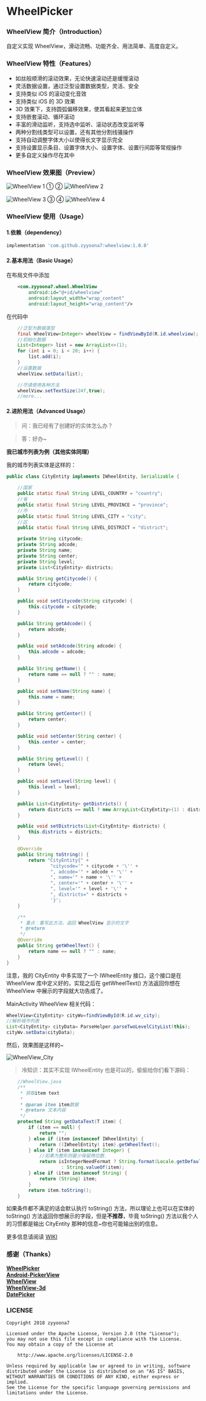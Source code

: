 # WheelPicker

### WheelView 简介（Introduction）

自定义实现 WheelView，滑动流畅、功能齐全、用法简单、高度自定义。

### WheelView 特性（Features）

- 如丝般顺滑的滚动效果，无论快速滚动还是缓慢滚动
- 灵活数据设置，通过泛型设置数据类型，灵活、安全
- 支持类似 iOS 的滚动变化音效
- 支持类似 iOS 的 3D 效果
- 3D 效果下，支持圆弧偏移效果，使其看起来更加立体
- 支持嵌套滚动、循环滚动
- 丰富的滑动监听，支持选中监听、滚动状态改变监听等
- 两种分割线类型可以设置，还有其他分割线骚操作
- 支持自动调整字体大小以使得长文字显示完全
- 支持设置显示条目、设置字体大小、设置字体、设置行间距等常规操作
- 更多自定义操作尽在其中

### WheelView 效果图（Preview）

![WheelView 1](https://github.com/zyyoona7/WheelPicker/blob/master/perview/wheel_view_1.gif)
①  ②
![WheelView 2](https://github.com/zyyoona7/WheelPicker/blob/master/perview/wheel_view_2.gif)
<br><br>
![WheelView 3](https://github.com/zyyoona7/WheelPicker/blob/master/perview/wheel_view_3.gif)
③  ④
![WheelView 4](https://github.com/zyyoona7/WheelPicker/blob/master/perview/wheel_view_4.gif)

### WheelView 使用（Usage）
#### 1.依赖（dependency）
```groovy
implementation 'com.github.zyyoona7:wheelview:1.0.0'
```

#### 2.基本用法（Basic Usage）
在布局文件中添加
```xml
    <com.zyyoona7.wheel.WheelView
        android:id="@+id/wheelview"
        android:layout_width="wrap_content"
        android:layout_height="wrap_content"/>
```
在代码中
```java
    //泛型为数据类型
    final WheelView<Integer> wheelView = findViewById(R.id.wheelview);
    //初始化数据
    List<Integer> list = new ArrayList<>(1);
    for (int i = 0; i < 20; i++) {
        list.add(i);
    }
    //设置数据
    wheelView.setData(list);

    //尽请使用各种方法
    wheelView.setTextSize(24f,true);
    //more...
```
#### 2.进阶用法（Advanced Usage）

> 问：我已经有了创建好的实体怎么办？

> 答：好办~

**我已城市列表为例（其他实体同理）**

我的城市列表实体是这样的：
```java 
public class CityEntity implements IWheelEntity, Serializable {

    //国家
    public static final String LEVEL_COUNTRY = "country";
    //省
    public static final String LEVEL_PROVINCE = "province";
    //市
    public static final String LEVEL_CITY = "city";
    //区
    public static final String LEVEL_DISTRICT = "district";

    private String citycode;
    private String adcode;
    private String name;
    private String center;
    private String level;
    private List<CityEntity> districts;

    public String getCitycode() {
        return citycode;
    }

    public void setCitycode(String citycode) {
        this.citycode = citycode;
    }

    public String getAdcode() {
        return adcode;
    }

    public void setAdcode(String adcode) {
        this.adcode = adcode;
    }

    public String getName() {
        return name == null ? "" : name;
    }

    public void setName(String name) {
        this.name = name;
    }

    public String getCenter() {
        return center;
    }

    public void setCenter(String center) {
        this.center = center;
    }

    public String getLevel() {
        return level;
    }

    public void setLevel(String level) {
        this.level = level;
    }

    public List<CityEntity> getDistricts() {
        return districts == null ? new ArrayList<CityEntity>(1) : districts;
    }

    public void setDistricts(List<CityEntity> districts) {
        this.districts = districts;
    }

    @Override
    public String toString() {
        return "CityEntity{" +
                "citycode='" + citycode + '\'' +
                ", adcode='" + adcode + '\'' +
                ", name='" + name + '\'' +
                ", center='" + center + '\'' +
                ", level='" + level + '\'' +
                ", districts=" + districts +
                '}';
    }

    /**
     * 重点：重写此方法，返回 WheelView 显示的文字
     * @return
     */
    @Override
    public String getWheelText() {
        return name == null ? "" : name;
    }
}
```
注意，我的 CityEntity 中多实现了一个 IWheelEntity 接口，这个接口是在 WheelView 库中定义好的，实现之后在 getWheelText() 方法返回你想在 WheelView 中展示的字段就大功告成了。

MainActivity WheelView 相关代码：
```java 
WheelView<CityEntity> cityWv=findViewById(R.id.wv_city);
//解析城市列表
List<CityEntity> cityData= ParseHelper.parseTwoLevelCityList(this);
cityWv.setData(cityData);
```
然后，效果图是这样的~

![WheelView_City](https://github.com/zyyoona7/WheelPicker/blob/master/perview/wheel_view_city.gif)

> 冷知识：其实不实现 IWheelEntity 也是可以的，偷偷给你们看下源码：
```java
    //WheelView.java
    /**
     * 获取item text
     *
     * @param item item数据
     * @return 文本内容
     */
    protected String getDataText(T item) {
        if (item == null) {
            return "";
        } else if (item instanceof IWheelEntity) {
            return ((IWheelEntity) item).getWheelText();
        } else if (item instanceof Integer) {
            //如果为整形则最少保留两位数.
            return isIntegerNeedFormat ? String.format(Locale.getDefault(), mIntegerFormat, (Integer) item)
                    : String.valueOf(item);
        } else if (item instanceof String) {
            return (String) item;
        }
        return item.toString();
    }
```
如果条件都不满足的话会默认执行 toString() 方法，所以理论上也可以在实体的 toString() 方法返回你想展示的字段，但是**不推荐**，毕竟 toString() 方法以我个人的习惯都是输出 CityEntity 那种的信息~你也可能输出别的信息。

更多信息请阅读 [WIKI](https://github.com/zyyoona7/WheelPicker/wiki)

### 感谢（Thanks）
[**WheelPicker**](https://github.com/AigeStudio/WheelPicker)<br>
[**Android-PickerView**](https://github.com/Bigkoo/Android-PickerView)<br>
[**WheelView**](https://github.com/CNCoderX/WheelView)<br>
[**WheelView-3d**](https://github.com/youxiaochen/WheelView-3d)<br>
[**DatePicker**](https://github.com/chenglei1986/DatePicker)

### LICENSE
```
Copyright 2018 zyyoona7

Licensed under the Apache License, Version 2.0 (the "License");
you may not use this file except in compliance with the License.
You may obtain a copy of the License at

    http://www.apache.org/licenses/LICENSE-2.0

Unless required by applicable law or agreed to in writing, software
distributed under the License is distributed on an "AS IS" BASIS,
WITHOUT WARRANTIES OR CONDITIONS OF ANY KIND, either express or implied.
See the License for the specific language governing permissions and
limitations under the License.
```
